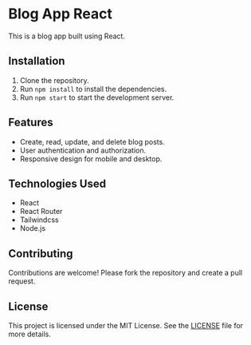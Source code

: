# Blog App React

This is a blog app built using React.

## Installation

1. Clone the repository.
2. Run `npm install` to install the dependencies.
3. Run `npm start` to start the development server.

## Features

- Create, read, update, and delete blog posts.
- User authentication and authorization.
- Responsive design for mobile and desktop.

## Technologies Used

- React
- React Router
- Tailwindcss
- Node.js

## Contributing

Contributions are welcome! Please fork the repository and create a pull request.

## License

This project is licensed under the MIT License. See the [LICENSE](LICENSE) file for more details.
